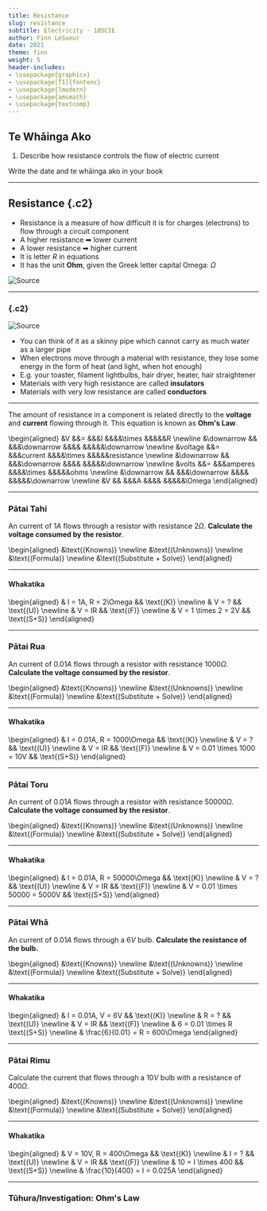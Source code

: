```yaml
---
title: Resistance
slug: resistance
subtitle: Electricity - 10SCIE
author: Finn LeSueur
date: 2021
theme: finn
weight: 5
header-includes:
- \usepackage{graphicx}
- \usepackage[T1]{fontenc}
- \usepackage{lmodern}
- \usepackage{amsmath}
- \usepackage{textcomp}
---
```


## Te Whāinga Ako

1. Describe how resistance controls the flow of electric current

<p class="instruction">Write the date and te whāinga ako in your book</p>

---

## Resistance {.c2}

- Resistance is a measure of how difficult it is for charges (electrons) to flow through a circuit component
- A higher resistance ➡ lower current
- A lower resistance ➡ higher current
- It is letter $R$ in equations
- It has the unit __Ohm__, given the Greek letter capital Omega: $\Omega$

![[Source](https://www.fluke.com/en-us/learn/blog/electrical/what-is-resistance)](https://dam-assets.fluke.com/s3fs-public/flukeig/articles/images-generals-web-cards/web-cards/training/6004180-dmm-whatis-resistance-715x360-1.jpg)

---

### {.c2}

![[Source](http://www.dynamicscience.com.au/tester/solutions1/electric/resistanceanalogy.htm)](http://www.dynamicscience.com.au/tester/solutions1/electric/ELECTRICTHINWIRE.gif)

- You can think of it as a skinny pipe which cannot carry as much water as a larger pipe
- When electrons move through a material with resistance, they lose some energy in the form of heat (and light, when hot enough)
- E.g. your toaster, filament lightbulbs, hair dryer, heater, hair straightener
- Materials with very high resistance are called __insulators__
- Materials with very low resistance are called __conductors__

---

The amount of resistance in a component is related directly to the __voltage__ and __current__ flowing through it. This equation is known as __Ohm's Law__.

\begin{aligned}
    &V &&= &&&I &&&&\times &&&&&R \newline
    &\downarrow && &&&\downarrow &&&& &&&&&\downarrow \newline
    &voltage &&= &&&current &&&&\times &&&&&resistance \newline
    &\downarrow && &&&\downarrow  &&&& &&&&&\downarrow \newline
    &volts &&= &&&amperes &&&&\times &&&&&ohms \newline
    &\downarrow && &&&\downarrow &&&& &&&&&\downarrow \newline
    &V && &&&A &&&& &&&&&\Omega
\end{aligned}

---

### Pātai Tahi

An current of $1A$ flows through a resistor with resistance $2\Omega$. __Calculate the voltage consumed by the resistor__.

\begin{aligned}
    &\text{(Knowns)} \newline
    &\text{(Unknowns)} \newline
    &\text{(Formula)} \newline
    &\text{(Substitute + Solve)}
\end{aligned}

---

#### Whakatika

\begin{aligned}
    & I = 1A, R = 2\Omega && \text{(K)}  \newline
    & V = ? && \text{(U)} \newline
    & V = IR && \text{(F)} \newline
    & V = 1 \times 2 = 2V && \text{(S+S)}
\end{aligned}

---

### Pātai Rua

An current of $0.01A$ flows through a resistor with resistance $1000\Omega$. __Calculate the voltage consumed by the resistor__.

\begin{aligned}
    &\text{(Knowns)} \newline
    &\text{(Unknowns)} \newline
    &\text{(Formula)} \newline
    &\text{(Substitute + Solve)}
\end{aligned}

---

#### Whakatika

\begin{aligned}
    & I = 0.01A, R = 1000\Omega && \text{(K)}  \newline
    & V = ? && \text{(U)} \newline
    & V = IR && \text{(F)} \newline
    & V = 0.01 \times 1000 = 10V && \text{(S+S)}
\end{aligned}

---

### Pātai Toru

An current of $0.01A$ flows through a resistor with resistance $50000\Omega$. __Calculate the voltage consumed by the resistor__.

\begin{aligned}
    &\text{(Knowns)} \newline
    &\text{(Unknowns)} \newline
    &\text{(Formula)} \newline
    &\text{(Substitute + Solve)}
\end{aligned}

---

#### Whakatika

\begin{aligned}
    & I = 0.01A, R = 50000\Omega && \text{(K)}  \newline
    & V = ? && \text{(U)} \newline
    & V = IR && \text{(F)} \newline
    & V = 0.01 \times 50000 = 5000V && \text{(S+S)}
\end{aligned}

---

### Pātai Whā

An current of $0.01A$ flows through a $6V$ bulb. __Calculate the resistance of the bulb.__

\begin{aligned}
    &\text{(Knowns)} \newline
    &\text{(Unknowns)} \newline
    &\text{(Formula)} \newline
    &\text{(Substitute + Solve)}
\end{aligned}

---

#### Whakatika

\begin{aligned}
    & I = 0.01A, V = 6V && \text{(K)}  \newline
    & R = ? && \text{(U)} \newline
    & V = IR && \text{(F)} \newline
    & 6 = 0.01 \times R \text{(S+S)} \newline
    & \frac{6}{0.01} = R = 600\Omega
\end{aligned}

---

### Pātai Rimu

Calculate the current that flows through a $10V$ bulb with a resistance of $400\Omega$.

\begin{aligned}
    &\text{(Knowns)} \newline
    &\text{(Unknowns)} \newline
    &\text{(Formula)} \newline
    &\text{(Substitute + Solve)}
\end{aligned}

---

#### Whakatika

\begin{aligned}
    & V = 10V, R = 400\Omega && \text{(K)}  \newline
    & I = ? && \text{(U)} \newline
    & V = IR && \text{(F)} \newline
    & 10 = I \times 400 && \text{(S+S)} \newline
    & \frac{10}{400} = I = 0.025A
\end{aligned}

---

### Tūhura/Investigation: Ohm's Law
